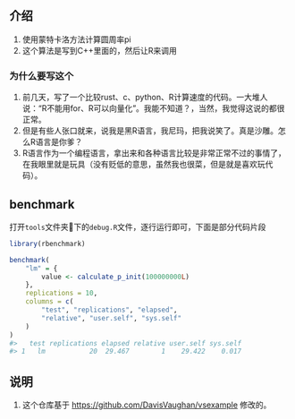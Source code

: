 ## 介绍
1. 使用蒙特卡洛方法计算圆周率pi
2. 这个算法是写到C++里面的，然后让R来调用

### 为什么要写这个
1. 前几天，写了一个比较rust、c、python、R计算速度的代码。一大堆人说：“R不能用for、R可以向量化”。我能不知道？，当然，我觉得这说的都很正常。
2. 但是有些人张口就来，说我是黑R语言，我尼玛，把我说笑了。真是沙雕。怎么R语言是你爹？
3. R语言作为一个编程语言，拿出来和各种语言比较是非常正常不过的事情了，在我眼里就是玩具（没有贬低的意思，虽然我也很菜，但是就是喜欢玩代码）。







## benchmark

打开`tools`文件夹📁下的`debug.R`文件，逐行运行即可，下面是部分代码片段

```R
library(rbenchmark)

benchmark(
    "lm" = {
        value <- calculate_p_init(100000000L)
    },
    replications = 10,
    columns = c(
        "test", "replications", "elapsed",
        "relative", "user.self", "sys.self"
    )
)
#>   test replications elapsed relative user.self sys.self
#> 1   lm           20  29.467        1    29.422    0.017
```



## 说明
1. 这个仓库基于 https://github.com/DavisVaughan/vsexample 修改的。
